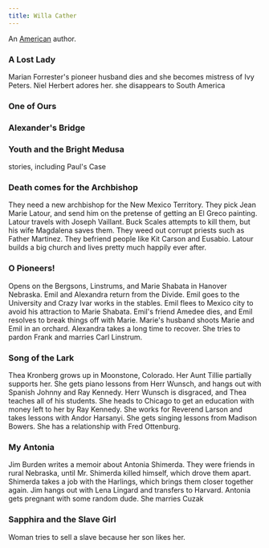 ```yaml
---
title: Willa Cather
---
```


An [American](../index.html) author.

### A Lost Lady

Marian Forrester's pioneer husband dies and she becomes mistress of Ivy Peters. Niel Herbert adores her. she disappears to South America

### One of Ours

### Alexander's Bridge

### Youth and the Bright Medusa

stories, including Paul's Case

### Death comes for the Archbishop

They need a new archbishop for the New Mexico Territory. They pick Jean Marie Latour, and send him on the pretense of getting an El Greco painting. Latour travels with Joseph Vaillant. Buck Scales attempts to kill them, but his wife Magdalena saves them. They weed out corrupt priests such as Father Martinez. They befriend people like Kit Carson and Eusabio. Latour builds a big church and lives pretty much happily ever after.

### O Pioneers!

Opens on the Bergsons, Linstrums, and Marie Shabata in Hanover Nebraska. Emil and Alexandra return from the Divide. Emil goes to the University and Crazy Ivar works in the stables. Emil flees to Mexico city to avoid his attraction to Marie Shabata. Emil's friend Amedee dies, and Emil resolves to break things off with Marie. Marie's husband shoots Marie and Emil in an orchard. Alexandra takes a long time to recover. She tries to pardon Frank and marries Carl Linstrum.

### Song of the Lark

Thea Kronberg grows up in Moonstone, Colorado. Her Aunt Tillie partially supports her. She gets piano lessons from Herr Wunsch, and hangs out with Spanish Johnny and Ray Kennedy. Herr Wunsch is disgraced, and Thea teaches all of his students. She heads to Chicago to get an education with money left to her by Ray Kennedy. She works for Reverend Larson and takes lessons with Andor Harsanyi. She gets singing lessons from Madison Bowers. She has a relationship with Fred Ottenburg.

### My Antonia

Jim Burden writes a memoir about Antonia Shimerda. They were friends in rural Nebraska, until Mr. Shimerda killed himself, which drove them apart. Shimerda takes a job with the Harlings, which brings them closer together again. Jim hangs out with Lena Lingard and transfers to Harvard. Antonia gets pregnant with some random dude. She marries Cuzak

### Sapphira and the Slave Girl

Woman tries to sell a slave because her son likes her.
